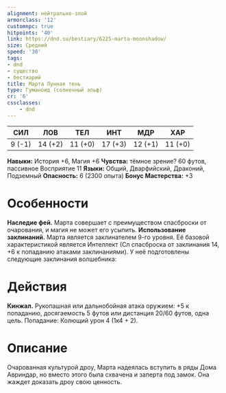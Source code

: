 ```yaml
---
alignment: нейтрально-злой
armorclass: '12'
customnpc: true
hitpoints: '40'
link: https://dnd.su/bestiary/6225-marta-moonshadow/
size: Средний
speed: '30'
tags:
- dnd
- существо
- бестиарий
title: Марта Лунная тень
type: Гуманоид (солнечный эльф)
cr: '6'
cssclasses:
    - dnd
---
```



| СИЛ | ЛОВ | ТЕЛ | ИНТ | МДР | ХАР |
|---|---|---|---|---|---|
| 9 (-1) | 14 (+2) | 11 (+0) | 17 (+3) | 12 (+1) | 11 (+0) |
**Навыки:** История +6, Магия +6
**Чувства:** тёмное зрение? 60 футов, пассивное Восприятие 11
**Языки:** Общий, Дварфийский, Драконий, Подземный
**Опасность:** 6 (2300 опыта)
**Бонус Мастерства:** +3


# Особенности
**Наследие фей.** Марта совершает с преимуществом спасброски от очарования, и магия не может его усыпить.
**Использование заклинаний.** Марта является заклинателем 9-го уровня. Её базовой характеристикой является Интеллект (Сл спасброска от заклинания 14, +6 к попаданию атаками заклинаниями). У неё подготовлены следующие заклинания волшебника:


# Действия
**Кинжал.** Рукопашная или дальнобойная атака оружием: +5 к попаданию, досягаемость 5 футов или дистанция 20/60 футов, одна цель. Попадание: Колющий урон 4 (1к4 + 2).


# Описание
Очарованная культурой дроу, Марта надеялась вступить в ряды Дома Авриндар, но вместо этого была схвачена и заперта под замок. Она жаждет доказать дроу свою ценность.